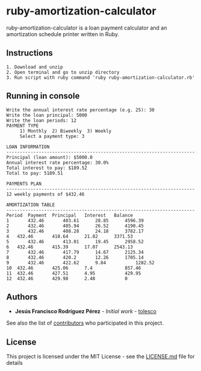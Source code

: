 # ruby-amortization-calculator

ruby-amortization-calculator is a loan payment calculator and an amortization schedule printer written in Ruby.

## Instructions

```
1. Download and unzip
2. Open terminal and go to unzip directory
3. Run script with ruby command 'ruby ruby-amortization-calculator.rb'
```

## Running in console

```
Write the annual interest rate percentage (e.g. 25): 30
Write the loan principal: 5000
Write the loan periods: 12
PAYMENT TYPE
	 1) Monthly  2) Biweekly  3) Weekly
	 Select a payment type: 3

LOAN INFORMATION
----------------------------------------------------------------------
Principal (loan amount): $5000.0
Annual interest rate percentage: 30.0%
Total interest to pay: $189.52
Total to pay: 5189.51

PAYMENTS PLAN
----------------------------------------------------------------------
12 weekly payments of $432.46

AMORTIZATION TABLE
----------------------------------------------------------------------
Period	Payment	 Principal	 Interest	Balance
1		432.46		 403.61		 28.85     	4596.39
2		432.46		 405.94		 26.52	   	4190.45
3		432.46		 408.28		 24.18	   	3782.17
4   432.46		 410.64		 21.82	   	3371.53
5		432.46		 413.01		 19.45	   	2958.52
6   432.46		 415.39		 17.07	   	2543.13
7		432.46		 417.79		 14.67	   	2125.34
8		432.46		 420.2		 12.26	   	1705.14
9		432.46		 422.62		 9.84		    1282.52
10  432.46		 425.06		 7.4		    857.46
11	432.46		 427.51		 4.95		    429.95
12	432.46		 429.98		 2.48		    0 
```

## Authors

* **Jesús Francisco Rodríguez Pérez** - *Initial work* - [tolesco](https://github.com/tolesco)

See also the list of [contributors](https://github.com/tolesco/ruby-amortization-calculator/contributors) who participated in this project.

## License

This project is licensed under the MIT License - see the [LICENSE.md](LICENSE) file for details
